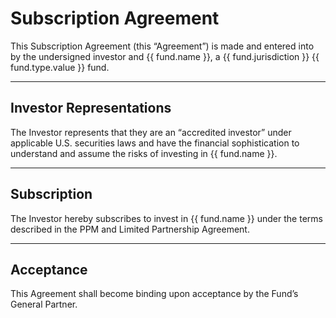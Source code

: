 # Subscription Agreement

This Subscription Agreement (this “Agreement”) is made and entered into by the undersigned investor and {{ fund.name }}, a {{ fund.jurisdiction }} {{ fund.type.value }} fund.

---

## Investor Representations

The Investor represents that they are an “accredited investor” under applicable U.S. securities laws and have the financial sophistication to understand and assume the risks of investing in {{ fund.name }}.

---

## Subscription

The Investor hereby subscribes to invest in {{ fund.name }} under the terms described in the PPM and Limited Partnership Agreement.

---

## Acceptance

This Agreement shall become binding upon acceptance by the Fund’s General Partner.